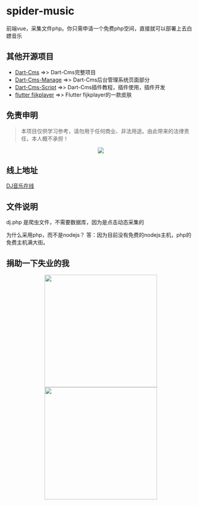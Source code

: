 # spider-music
前端vue，采集文件php。你只需申请一个免费php空间，直接就可以部署上去白嫖音乐

## 其他开源项目

* [Dart-Cms](https://github.com/abcd498936590/Dart-Cms)  =>> Dart-Cms完整项目
* [Dart-Cms-Manage](https://github.com/abcd498936590/Dart-Cms-Manage)   =>> Dart-Cms后台管理系统页面部分
* [Dart-Cms-Script](https://github.com/abcd498936590/Dart-Cms-Script)  =>> Dart-Cms插件教程，插件使用，插件开发
* [flutter fijkplayer](https://github.com/abcd498936590/fijkplayer_skin)  =>> Flutter fijkplayer的一款皮肤


## 免责申明
> 本项目仅供学习参考，请勿用于任何商业、非法用途。由此带来的法律责任，本人概不承担！

<p align="center">
    <img src="https://cdn.jsdelivr.net/gh/abcd498936590/pic@master/img/spider-music.png" />
</p>

## 线上地址
[DJ音乐在线](http://localxp.coolpage.biz/)

## 文件说明

dj.php 是爬虫文件，不需要数据库，因为是点击动态采集的

为什么采用php，而不是nodejs？
答：因为目前没有免费的nodejs主机，php的免费主机满大街。

## 捐助一下失业的我
<p align="center">
    <img width="300" src="https://cdn.jsdelivr.net/gh/abcd498936590/pic@master/img/alipay.jpg" />
    <img width="300" src="https://cdn.jsdelivr.net/gh/abcd498936590/pic@master/img/tenpay.jpg" />
</p>
